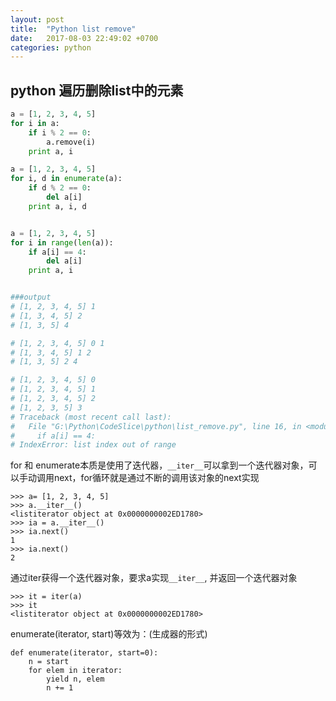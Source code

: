 ```yaml
---
layout: post
title:  "Python list remove"
date:   2017-08-03 22:49:02 +0700
categories: python
---
```


## python 遍历删除list中的元素

```python
a = [1, 2, 3, 4, 5]
for i in a:
	if i % 2 == 0:
		a.remove(i)
	print a, i

a = [1, 2, 3, 4, 5]
for i, d in enumerate(a):
	if d % 2 == 0:
		del a[i]
	print a, i, d


a = [1, 2, 3, 4, 5]
for i in range(len(a)):
	if a[i] == 4:
		del a[i]
	print a, i


###output 
# [1, 2, 3, 4, 5] 1
# [1, 3, 4, 5] 2
# [1, 3, 5] 4

# [1, 2, 3, 4, 5] 0 1
# [1, 3, 4, 5] 1 2
# [1, 3, 5] 2 4

# [1, 2, 3, 4, 5] 0
# [1, 2, 3, 4, 5] 1
# [1, 2, 3, 4, 5] 2
# [1, 2, 3, 5] 3
# Traceback (most recent call last):
#   File "G:\Python\CodeSlice\python\list_remove.py", line 16, in <module>
#     if a[i] == 4:
# IndexError: list index out of range
```

for 和 enumerate本质是使用了迭代器，`__iter__`可以拿到一个迭代器对象，可以手动调用next，for循环就是通过不断的调用该对象的next实现

```
>>> a= [1, 2, 3, 4, 5]
>>> a.__iter__()
<listiterator object at 0x0000000002ED1780>
>>> ia = a.__iter__()
>>> ia.next()
1
>>> ia.next()
2
```

通过iter获得一个迭代器对象，要求a实现`__iter__`, 并返回一个迭代器对象
```
>>> it = iter(a)
>>> it
<listiterator object at 0x0000000002ED1780>
```

enumerate(iterator, start)等效为：(生成器的形式)
```
def enumerate(iterator, start=0):
    n = start
    for elem in iterator:
        yield n, elem
        n += 1
```